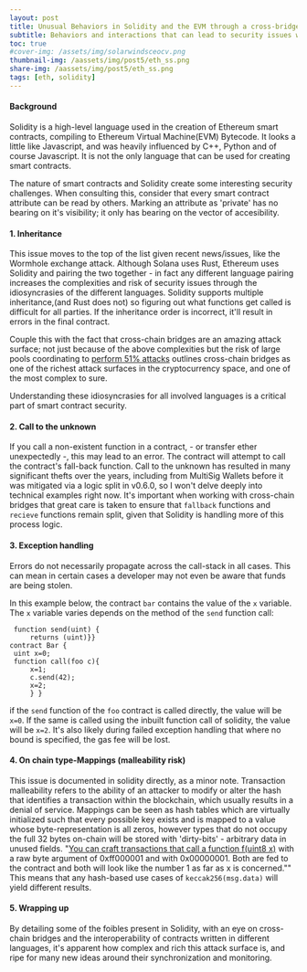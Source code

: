 ```yaml
---
layout: post
title: Unusual Behaviors in Solidity and the EVM through a cross-bridge lens.
subtitle: Behaviors and interactions that can lead to security issues when dealing with multiple smart contract languages.
toc: true
#cover-img: /assets/img/solarwindsceocv.png
thumbnail-img: /aassets/img/post5/eth_ss.png
share-img: /aassets/img/post5/eth_ss.png
tags: [eth, solidity]
---
```


#### Background

Solidity is a high-level language used in the creation of Ethereum smart contracts, compiling to Ethereum Virtual Machine(EVM) Bytecode. It looks a little like Javascript, and was heavily influenced by C++, Python and of course Javascript. It is not the only language that can be used for creating smart contracts.

The nature of smart contracts and Solidity create some interesting security challenges. When consulting this, consider that every smart contract attribute can be read by others. Marking an attribute as 'private' has no bearing on it's visibility; it only has bearing on the vector of accesibility.


#### 1. Inheritance

This issue moves to the top of the list given recent news/issues, like the Wormhole exchange attack. Although Solana uses Rust, Ethereum uses Solidity and pairing the two together - in fact any different language pairing increases the complexities and risk of security issues through the idiosyncrasies of the different languages.
Solidity supports multiple inheritance,(and Rust does not) so figuring out what functions get called is difficult for all parties. If the inheritance order is incorrect, it'll result in errors in the final contract.

Couple this with the fact that cross-chain bridges are an amazing attack surface; not just because of the above complexities but the risk of large pools coordinating to [perform 51% attacks](https://old.reddit.com/r/ethereum/comments/rwojtk/ama_we_are_the_efs_research_team_pt_7_07_january/hrngyk8/) outlines cross-chain bridges as one of the richest attack surfaces in the cryptocurrency space, and one of the most complex to sure.

Understanding these idiosyncrasies for all involved languages is a critical part of smart contract security.


#### 2. Call to the unknown


If you call a non-existent function in a contract, - or transfer ether unexpectedly -, this may lead to an error.
The contract will attempt to call the contract's fall-back function.
 Call to the unknown has resulted in many significant thefts over the years, including from MultiSig Wallets before it was mitigated via a logic split in v0.6.0, so I won't delve deeply into technical examples right now.
 It's important when working with cross-chain bridges that great care is taken to ensure that `fallback` functions and `recieve` functions remain split, given that Solidity is handling more of this process logic.


#### 3. Exception handling

 Errors do not necessarily propagate across the call-stack in all cases.  This can mean in certain cases a developer may not even be aware that funds are being stolen.

 In this example below, the contract `bar` contains the value of the `x` variable. The `x` variable varies depends on the method of the `send` function call:



   ```contract foo {
    function send(uint) {
        returns (uint)}}
contract Bar {
    uint x=0;
    function call(foo c){
        x=1;
        c.send(42);
        x=2;
        } }
   ```
  
if the `send` function of the `foo` contract is called directly, the value will be `x=0`.
If the same is called using the inbuilt function call of solidity, the value will be `x=2`.
It's also likely during failed exception handling that where no bound is specified, the gas fee will be lost.

#### 4. On chain type-Mappings (malleability risk)

This issue is documented in solidity directly, as a minor note.
Transaction malleability refers to the ability of an attacker to modify or alter the hash that identifies a transaction within the blockchain, which usually results in a denial of service.
Mappings can be seen as hash tables which are virtually initialized such that every possible key exists and is mapped to a value whose byte-representation is all zeros, however types that do not occupy the full 32 bytes on-chain will be stored with 'dirty-bits' - arbitrary data in unused fields.
"[You can craft transactions that call a function f(uint8 x)](https://docs.soliditylang.org/en/v0.8.4/security-considerations.html#minor-details]) with a raw byte argument of 0xff000001 and with 0x00000001. Both are fed to the contract and both will look like the number 1 as far as x is concerned.""
This means that any hash-based use cases of `keccak256(msg.data)` will yield different results.

#### 5. Wrapping up

By detailing some of the foibles present in Solidity, with an eye on cross-chain bridges and the interoperability of contracts written in different languages, it's apparent how complex and rich this attack surface is, and ripe for many new ideas around their synchronization and monitoring.
